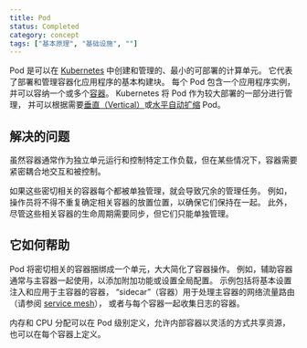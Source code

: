 ```yaml
---
title: Pod
status: Completed
category: concept
tags: ["基本原理", "基础设施", ""]
---
```


Pod 是可以在 [Kubernetes](/zh-cn/kubernetes/) 中创建和管理的、最小的可部署的计算单元。
它代表了部署和管理容器化应用程序的基本构建块。
每个 Pod 包含一个应用程序实例，并可以容纳一个或多个[容器](/zh-cn/container/)。
Kubernetes 将 Pod 作为较大部署的一部分进行管理，
并可以根据需要[垂直（Vertical）](/zh-cn/vertical-scaling/)或[水平自动扩缩](/zh-cn/horizontal-scaling/) Pod。

<!-- 
## Problem it addresses
-->
## 解决的问题

<!-- 
While containers generally act as independent units that run and control a particular workload, 
there are cases when containers need to interact and be controlled in a tightly coupled manner. 

If each of these closely related containers were managed individually, it would lead to redundant management tasks.
For example, the operator would have to repeatedly determine the placement of related containers to ensure they remain together.
And although the lifecycles of these related containers need to be synchronized, they can only be managed individually.  
 -->
虽然容器通常作为独立单元运行和控制特定工作负载，但在某些情况下，容器需要紧密耦合地交互和被控制。

如果这些密切相关的容器每个都被单独管理，就会导致冗余的管理任务。
例如，操作员将不得不重复确定相关容器的放置位置，以确保它们保持在一起。
此外，尽管这些相关容器的生命周期需要同步，但它们只能单独管理。

<!-- 
## How it helps
 -->
## 它如何帮助
<!--  
Pods bundle closely tied containers into a single unit, significantly simplifying container operations.
For instance, auxiliary containers are often used alongside the main container to add additional functionalities or to set up global configurations. 
Examples include containers that inject and apply basic settings to the main container, 
_sidecar_ (containers) that handle network traffic routing for the main container (see [service mesh](/zh-cn/service-mesh/)), 
or containers collecting logs in conjunction with each container.

Memory and CPU allocation can be defined either on a pod level, allowing the containers inside to share resources in a flexible way, or per container.
-->
Pod 将密切相关的容器捆绑成一个单元，大大简化了容器操作。
例如，辅助容器通常与主容器一起使用，以添加附加功能或设置全局配置。
示例包括将基本设置注入和应用于主容器的容器，
“sidecar”（容器）用于处理主容器的网络流量路由（请参阅 [service mesh](/zh-cn/service-mesh/)），
或者与每个容器一起收集日志的容器。

内存和 CPU 分配可以在 Pod 级别定义，允许内部容器以灵活的方式共享资源，也可以在每个容器上定义。

